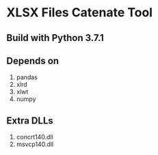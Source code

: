 # XLSX Files Catenate Tool

## Build with Python 3.7.1

## Depends on
1. pandas
2. xlrd
3. xlwt
4. numpy

## Extra DLLs
1. concrt140.dll
2. msvcp140.dll

